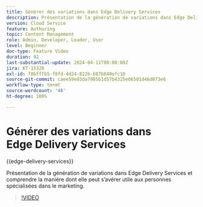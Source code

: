 ```yaml
---
title: Générer des variations dans Edge Delivery Services
description: Présentation de la génération de variations dans Edge Delivery Services et comprendre la manière dont elle peut s’avérer utile aux personnes spécialisées dans le marketing.
version: Cloud Service
feature: Authoring
topic: Content Management
role: Admin, Developer, Leader, User
level: Beginner
doc-type: Feature Video
duration: 92
last-substantial-update: 2024-04-11T00:00:00Z
jira: KT-15320
exl-id: f8bfffb5-f8fd-4d24-822b-687b849efc10
source-git-commit: caee59e03da7905b1d57b4325e06501d46d073e6
workflow-type: tm+mt
source-wordcount: '46'
ht-degree: 100%

---
```


# Générer des variations dans Edge Delivery Services

{{edge-delivery-services}}

Présentation de la génération de variations dans Edge Delivery Services et comprendre la manière dont elle peut s’avérer utile aux personnes spécialisées dans le marketing.

>[!VIDEO](https://video.tv.adobe.com/v/3428304/?learn=on)
